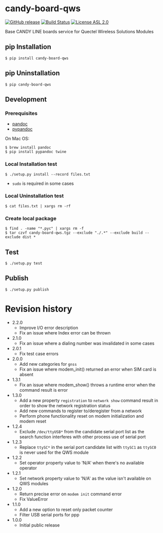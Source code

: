 # candy-board-qws

[![GitHub release](https://img.shields.io/github/release/CANDY-LINE/candy-board-qws.svg)](https://github.com/CANDY-LINE/candy-board-qws/releases/latest)
[![Build Status](https://travis-ci.org/CANDY-LINE/candy-board-qws.svg?branch=master)](https://travis-ci.org/CANDY-LINE/candy-board-qws)
[![License ASL 2.0](https://img.shields.io/github/license/CANDY-LINE/candy-board-qws.svg)](https://opensource.org/licenses/Apache-2.0)

Base CANDY LINE boards service for Quectel Wireless Solutions Modules

## pip Installation

```
$ pip install candy-board-qws
```

## pip Uninstallation

```
$ pip candy-board-qws
```

## Development

### Prerequisites

 * [pandoc](http://pandoc.org)
 * [pypandoc](https://pypi.python.org/pypi/pypandoc/1.2.0)

On Mac OS:

```
$ brew install pandoc
$ pip install pypandoc twine
```

### Local Installation test

```
$ ./setup.py install --record files.txt
```

 * `sudo` is required in some cases

### Local Uninstallation test

```
$ cat files.txt | xargs rm -rf
```

### Create local package

```
$ find . -name "*.pyc" | xargs rm -f
$ tar czvf candy-board-qws.tgz --exclude "./.*" --exclude build --exclude dist *
```

## Test

```
$ ./setup.py test
```

## Publish

```
$ ./setup.py publish
```

# Revision history
* 2.2.0
    - Improve I/O error description
    - Fix an issue where Index error can be thrown
* 2.1.0
    - Fix an issue where a dialing number was invalidated in some cases
* 2.0.1
    - Fix test case errors
* 2.0.0
    - Add new categories for `gnss`
    - Fix an issue where modem_init() returned an error when SIM card is absent
* 1.3.1
    - Fix an issue where modem_show() throws a runtime error when the command result is error
* 1.3.0
    - Add a new property `registration` to `network show` command result in order to show the network registration status
    - Add new commands to register to/deregister from a network
    - Perform phone functionality reset on modem initialization and modem reset
* 1.2.4
    - Exclude `/dev/ttyUSB*` from the candidate serial port list as the search function interferes with other process use of serial port
* 1.2.3
    - Replace `ttySC*` in the serial port candidate list with `ttySC1` as `ttySC0` is never used for the QWS module
* 1.2.2
    - Set operator property value to 'N/A' when there's no available operator
* 1.2.1
    - Set network property value to 'N/A' as the value isn't available on QWS modules
* 1.2.0
    - Return precise error on `modem init` command error
    - Fix ValueError
* 1.1.0
    - Add a new option to reset only packet counter
    - Filter USB serial ports for ppp
* 1.0.0
    - Initial public release
